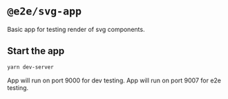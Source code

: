 # `@e2e/svg-app`

Basic app for testing render of svg components.

## Start the app

```bash
yarn dev-server
```
App will run on port 9000 for dev testing.
App will run on port 9007 for e2e testing.
